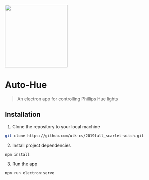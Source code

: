 <img src="https://github.com/utk-cs/2019fall_scarlet-witch/blob/master/auto_hue/src/assets/gradient_single.png" width="200">

# Auto-Hue 

> An electron app for controlling Phillips Hue lights

## Installation

1. Clone the repository to your local machine
```bash
git clone https://github.com/utk-cs/2019fall_scarlet-witch.git
```

2. Install project dependencies
```npm
npm install
```

3. Run the app
```npm
npm run electron:serve
```
